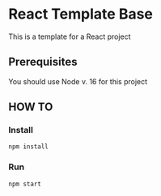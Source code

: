 # React Template Base

This is a template for a React project
## Prerequisites

You should use Node v. 16 for this project

## HOW TO

### Install

```
npm install
```

### Run

```
npm start
```
